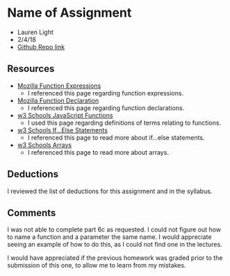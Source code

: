 # Name of Assignment
* Lauren Light
* 2/4/18
* [Github Repo link](https://github.com/laurenmlight/hw_javascript_light_lauren/)


## Resources

* [Mozilla Function Expressions](https://developer.mozilla.org/en-US/docs/Web/JavaScript/Reference/Operators/function)
	* I referenced this page regarding function expressions.
* [Mozilla Function Declaration](https://developer.mozilla.org/en-US/docs/Web/JavaScript/Reference/Statements/function)
	* I referenced this page regarding function declarations.
* [w3 Schools JavaScript Functions](https://www.w3schools.com/js/js_functions.asp)
	* I used this page regarding definitions of terms relating to functions.
* [w3 Schools If...Else Statements](https://www.w3schools.com/js/js_if_else.asp)
	* I referenced this page to read more about if...else statements.
* [w3 Schools Arrays](https://www.w3schools.com/js/js_arrays.asp)
	* I referenced this page to read more about arrays.

## Deductions
I reviewed the list of deductions for this
assignment and in the syllabus.

## Comments
I was not able to complete part 6c as requested. I could not figure out how to name a function and a parameter the same name. I would appreciate seeing an example of how to do this, as I could not find one in the lectures.

I would have appreciated if the previous homework was graded prior to the submission of this one, to allow me to learn from my mistakes.
